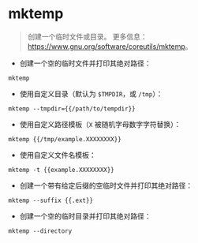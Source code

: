 # mktemp

> 创建一个临时文件或目录。
> 更多信息：<https://www.gnu.org/software/coreutils/mktemp>。

- 创建一个空的临时文件并打印其绝对路径：

`mktemp`

- 使用自定义目录（默认为 `$TMPDIR`，或 `/tmp`）：

`mktemp --tmpdir={{/path/to/tempdir}}`

- 使用自定义路径模板（`X` 被随机字母数字字符替换）：

`mktemp {{/tmp/example.XXXXXXXX}}`

- 使用自定义文件名模板：

`mktemp -t {{example.XXXXXXXX}}`

- 创建一个带有给定后缀的空临时文件并打印其绝对路径：

`mktemp --suffix {{.ext}}`

- 创建一个空的临时目录并打印其绝对路径：

`mktemp --directory`